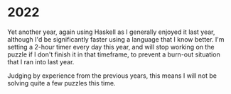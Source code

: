 # 2022

Yet another year, again using Haskell as I generally enjoyed it last year,
although I'd be significantly faster using a language that I know better. I'm
setting a 2-hour timer every day this year, and will stop working on the puzzle
if I don't finish it in that timeframe, to prevent a burn-out situation that I
ran into last year. 

Judging by experience from the previous years, this means I will not be solving
quite a few puzzles this time.
